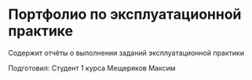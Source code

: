 # Портфолио по эксплуатационной практике

Содержит отчёты о выполнении заданий эксплуатационной практики

Подготовил: Студент 1 курса Мещеряков Максим
